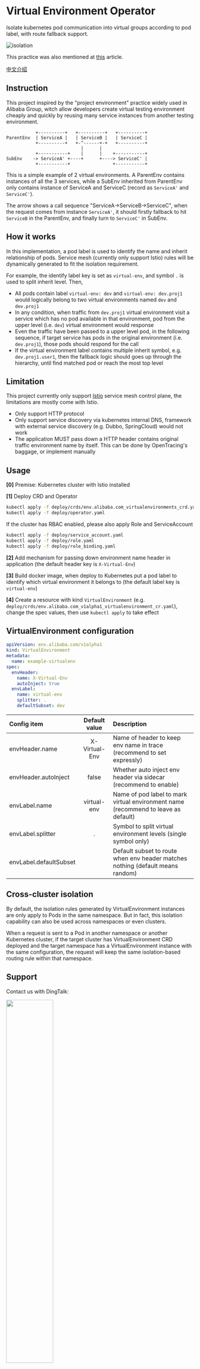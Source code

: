 Virtual Environment Operator
===========

Isolate kubernetes pod communication into virtual groups according to pod label, with route fallback support.

![isolation](https://virtual-environment.oss-cn-zhangjiakou.aliyuncs.com/image/diagram-en-us.jpg)

This practice was also mentioned at [this](https://medium.com/hackernoon/lower-cost-with-higher-stability-how-do-we-manage-test-environments-at-alibaba-f7bd444ff6d2?) article.

[中文介绍](./README_CN.md)

## Instruction

This project inspired by the "project environment" practice widely used in Alibaba Group,
witch allow developers create virtual testing environment cheaply and quickly by reusing many service instances from
another testing environment.

```
           +----------+   +----------+   +----------+
ParentEnv  | ServiceA |   | ServiceB |   | ServiceC |
           +----------+   +-^------+-+   +----------+
                            |      |
           +-----------+    |      |    +-----------+
SubEnv    -> ServiceA' +----+      +----> ServiceC' |
           +-----------+                +-----------+
```

This is a simple example of 2 virtual environments. A ParentEnv contains instances of all the 3 services,
while a SubEnv inherited from ParentEnv only contains instance of ServiceA and ServiceC (record as `ServiceA'` and `ServiceC'`).

The arrow shows a call sequence "ServiceA->ServiceB->ServiceC", when the request comes from instance `ServiceA'`,
it should firstly fallback to hit `ServiceB` in the ParentEnv, and finally turn to `ServiceC'` in SubEnv.

## How it works

In this implementation, a pod label is used to identify the name and inherit relationship of pods.
Service mesh (currently only support Istio) rules will be dynamically generated to fit the isolation requirement.

For example, the identify label key is set as `virtual-env`, and symbol `.` is used to split inherit level. Then,

- All pods contain label `virtual-env: dev` and `virtual-env: dev.proj1` would logically belong to two virtual environments named `dev` and `dev.proj1`
- In any condition, when traffic from `dev.proj1` virtual environment visit a service which has no pod available in that environment, pod from the upper level (i.e. `dev`) virtual environment would response
- Even the traffic have been passed to a upper level pod, in the following sequence, if target service has pods in the original environment (i.e. `dev.proj1`), those pods should respond for the call
- If the virtual environment label contains multiple inherit symbol, e.g. `dev.proj1.user1`, then the fallback logic should goes up through the hierarchy, until find matched pod or reach the most top level

## Limitation

This project currently only support [Istio](http://istio.io) service mesh control plane, the limitations are mostly come with Istio.

- Only support HTTP protocol
- Only support service discovery via kubernetes internal DNS, framework with external service discovery (e.g. Dubbo, SpringCloud) would not work
- The application MUST pass down a HTTP header contains original traffic environment name by itself. This can be done by OpenTracing's baggage, or implement manually

## Usage

**[0]** Premise: Kubernetes cluster with Istio installed

**[1]** Deploy CRD and Operator

```bash
kubectl apply -f deploy/crds/env.alibaba.com_virtualenvironments_crd.yaml
kubectl apply -f deploy/operator.yaml
```

If the cluster has RBAC enabled, please also apply Role and ServiceAccount

```bash
kubectl apply -f deploy/service_account.yaml
kubectl apply -f deploy/role.yaml
kubectl apply -f deploy/role_binding.yaml
```

**[2]** Add mechanism for passing down environment name header in application (the default header key is `X-Virtual-Env`)

**[3]** Build docker image, when deploy to Kubernetes put a pod label to identify which virtual environment it belongs to (the default label key is `virtual-env`)

**[4]** Create a resource with kind `VirtualEnvironment` (e.g. `deploy/crds/env.alibaba.com_v1alpha1_virtualenvironment_cr.yaml`), change the spec values, then use `kubectl apply` to take effect

## VirtualEnvironment configuration

```yaml
apiVersion: env.alibaba.com/v1alpha1
kind: VirtualEnvironment
metadata:
  name: example-virtualenv
spec:
  envHeader:
    name: X-Virtual-Env
    autoInject: true
  envLabel:
    name: virtual-env
    splitter: .
    defaultSubset: dev
```

| Config item            | Default value | Description  |
| :--------              | :-----:       | :---- |
| envHeader.name         | X-Virtual-Env | Name of header to keep env name in trace (recommend to set expressly) |
| envHeader.autoInject   | false         | Whether auto inject env header via sidecar (recommend to enable) |
| envLabel.name          | virtual-env   | Name of pod label to mark virtual environment name (recommend to leave as default) |
| envLabel.splitter      | .             | Symbol to split virtual environment levels (single symbol only) |
| envLabel.defaultSubset |               | Default subset to route when env header matches nothing (default means random) |

## Cross-cluster isolation

By default, the isolation rules generated by VirtualEnvironment instances are only apply to Pods in the same namespace. But in fact, this isolation capability can also be used across namespaces or even clusters.

When a request is sent to a Pod in another namespace or another Kubernetes cluster, if the target cluster has VirtualEnvironment CRD deployed and the target namespace has a VirtualEnvironment instance with the same configuration, the request will keep the same isolation-based routing rule within that namespace.

## Support

Contact us with DingTalk:

<img src="https://virtual-environment.oss-cn-zhangjiakou.aliyuncs.com/image/dingtalk-group-en-us.jpg" width="50%"></img>
